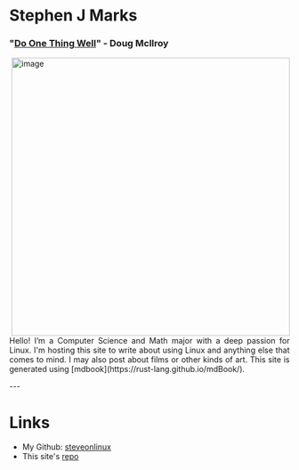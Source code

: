 # Stephen J Marks
### "[Do One Thing Well](https://en.wikipedia.org/wiki/Unix_philosophy)" - Doug Mcllroy

<div style="text-align: justify;">
    <img src="/img/watch_sit.jpeg" alt="image" style="float: right; margin-left: 20px; width: 500px; height: auto;">
    <p>
        Hello! I’m a Computer Science and Math major with a deep passion for Linux. I'm hosting this site to write about using Linux and anything else that comes to mind. I may also post about films or other kinds of art. This site is generated using [mdbook](https://rust-lang.github.io/mdBook/).
<br>
    </p>
</div>
---

# Links
* My Github: [steveonlinux](https://github.com/steveonlinux)
* This site's [repo](https://github.com/steveonlinux/steve_marks_mdbook)
